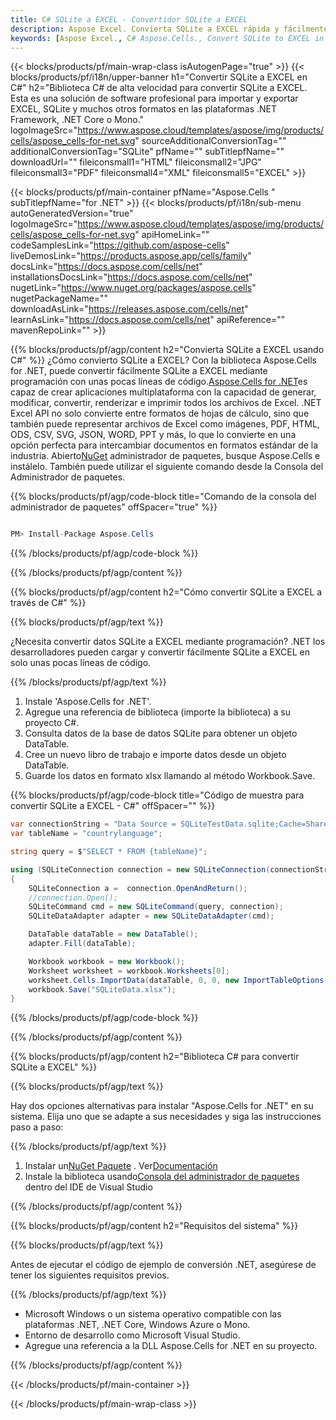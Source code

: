 ```yaml
---
title: C# SQLite a EXCEL - Convertidor SQLite a EXCEL
description: Aspose Excel. Convierta SQLite a EXCEL rápida y fácilmente con Aspose.Cells. C# SQLite a EXCEL. C# Guarde SQLite en EXCEL. Guarde SQLite como EXCEL usando C#.
keywords: [Aspose Excel., C# Aspose.Cells., Convert SQLite to EXCEL in C#., Save SQLite to EXCEL using C#., C# SQLite to EXCEL saveformat., SQLite to EXCEL Converter., C# Save SQLite as EXCEL]
---
```

{{< blocks/products/pf/main-wrap-class isAutogenPage="true" >}}
{{< blocks/products/pf/i18n/upper-banner h1="Convertir SQLite a EXCEL en C#" h2="Biblioteca C# de alta velocidad para convertir SQLite a EXCEL. Esta es una solución de software profesional para importar y exportar EXCEL, SQLite y muchos otros formatos en las plataformas .NET Framework, .NET Core o Mono." logoImageSrc="https://www.aspose.cloud/templates/aspose/img/products/cells/aspose_cells-for-net.svg" sourceAdditionalConversionTag="" additionalConversionTag="SQLite" pfName="" subTitlepfName="" downloadUrl="" fileiconsmall1="HTML" fileiconsmall2="JPG" fileiconsmall3="PDF" fileiconsmall4="XML" fileiconsmall5="EXCEL" >}}

{{< blocks/products/pf/main-container pfName="Aspose.Cells " subTitlepfName="for .NET" >}}
{{< blocks/products/pf/i18n/sub-menu autoGeneratedVersion="true" logoImageSrc="https://www.aspose.cloud/templates/aspose/img/products/cells/aspose_cells-for-net.svg" apiHomeLink="" codeSamplesLink="https://github.com/aspose-cells" liveDemosLink="https://products.aspose.app/cells/family" docsLink="https://docs.aspose.com/cells/net" installationsDocsLink="https://docs.aspose.com/cells/net" nugetLink="https://www.nuget.org/packages/aspose.cells" nugetPackageName="" downloadAsLink="https://releases.aspose.com/cells/net" learnAsLink="https://docs.aspose.com/cells/net" apiReference="" mavenRepoLink="" >}}

{{% blocks/products/pf/agp/content h2="Convierta SQLite a EXCEL usando C#" %}}
 ¿Cómo convierto SQLite a EXCEL? Con la biblioteca Aspose.Cells for .NET, puede convertir fácilmente SQLite a EXCEL mediante programación con unas pocas líneas de código.[Aspose.Cells for .NET](https://products.aspose.com/cells/net)es capaz de crear aplicaciones multiplataforma con la capacidad de generar, modificar, convertir, renderizar e imprimir todos los archivos de Excel. .NET Excel API no solo convierte entre formatos de hojas de cálculo, sino que también puede representar archivos de Excel como imágenes, PDF, HTML, ODS, CSV, SVG, JSON, WORD, PPT y más, lo que lo convierte en una opción perfecta para intercambiar documentos en formatos estándar de la industria. Abierto[NuGet](https://www.nuget.org/packages/aspose.cells) administrador de paquetes, busque Aspose.Cells e instálelo. También puede utilizar el siguiente comando desde la Consola del Administrador de paquetes.

{{% blocks/products/pf/agp/code-block title="Comando de la consola del administrador de paquetes" offSpacer="true" %}}

```cs

PM> Install-Package Aspose.Cells

```

{{% /blocks/products/pf/agp/code-block %}}

{{% /blocks/products/pf/agp/content %}}

{{% blocks/products/pf/agp/content h2="Cómo convertir SQLite a EXCEL a través de C#" %}}

{{% blocks/products/pf/agp/text %}}

¿Necesita convertir datos SQLite a EXCEL mediante programación? .NET los desarrolladores pueden cargar y convertir fácilmente SQLite a EXCEL en solo unas pocas líneas de código.

{{% /blocks/products/pf/agp/text %}}

1.  Instale 'Aspose.Cells for .NET'.
1.  Agregue una referencia de biblioteca (importe la biblioteca) a su proyecto C#.
1.  Consulta datos de la base de datos SQLite para obtener un objeto DataTable.
1.  Cree un nuevo libro de trabajo e importe datos desde un objeto DataTable.
1. Guarde los datos en formato xlsx llamando al método Workbook.Save.

{{% blocks/products/pf/agp/code-block title="Código de muestra para convertir SQLite a EXCEL - C#" offSpacer="" %}}

```cs
var connectionString = "Data Source = SQLiteTestData.sqlite;Cache=Shared;";
var tableName = "countrylanguage";

string query = $"SELECT * FROM {tableName}";

using (SQLiteConnection connection = new SQLiteConnection(connectionString))
{
    SQLiteConnection a =  connection.OpenAndReturn();
    //connection.Open();
    SQLiteCommand cmd = new SQLiteCommand(query, connection);
    SQLiteDataAdapter adapter = new SQLiteDataAdapter(cmd);

    DataTable dataTable = new DataTable();
    adapter.Fill(dataTable);

    Workbook workbook = new Workbook();
    Worksheet worksheet = workbook.Worksheets[0];
    worksheet.Cells.ImportData(dataTable, 0, 0, new ImportTableOptions() { InsertRows = true });
    workbook.Save("SQLiteData.xlsx");
}

```
{{% /blocks/products/pf/agp/code-block %}}

{{% /blocks/products/pf/agp/content %}}

{{% blocks/products/pf/agp/content h2="Biblioteca C# para convertir SQLite a EXCEL" %}}

{{% blocks/products/pf/agp/text %}}

Hay dos opciones alternativas para instalar "Aspose.Cells for .NET" en su sistema. Elija uno que se adapte a sus necesidades y siga las instrucciones paso a paso:

{{% /blocks/products/pf/agp/text %}}

1.  Instalar un[NuGet Paquete](https://www.nuget.org/packages/Aspose.Cells/) . Ver[Documentación](https://docs.aspose.com/cells/net/installation/#install-asposecells-for-net-through-nuget)
1.  Instale la biblioteca usando[Consola del administrador de paquetes](https://docs.aspose.com/cells/net/installation/#install-asposecells-using-the-package-manager-console) dentro del IDE de Visual Studio

{{% /blocks/products/pf/agp/content %}}

{{% blocks/products/pf/agp/content h2="Requisitos del sistema" %}}

{{% blocks/products/pf/agp/text %}}

 Antes de ejecutar el código de ejemplo de conversión .NET, asegúrese de tener los siguientes requisitos previos.

{{% /blocks/products/pf/agp/text %}}

-  Microsoft Windows o un sistema operativo compatible con las plataformas .NET, .NET Core, Windows Azure o Mono.
-  Entorno de desarrollo como Microsoft Visual Studio.
-  Agregue una referencia a la DLL Aspose.Cells for .NET en su proyecto.

{{% /blocks/products/pf/agp/content %}}


{{< /blocks/products/pf/main-container >}}
    
{{< /blocks/products/pf/main-wrap-class >}}
